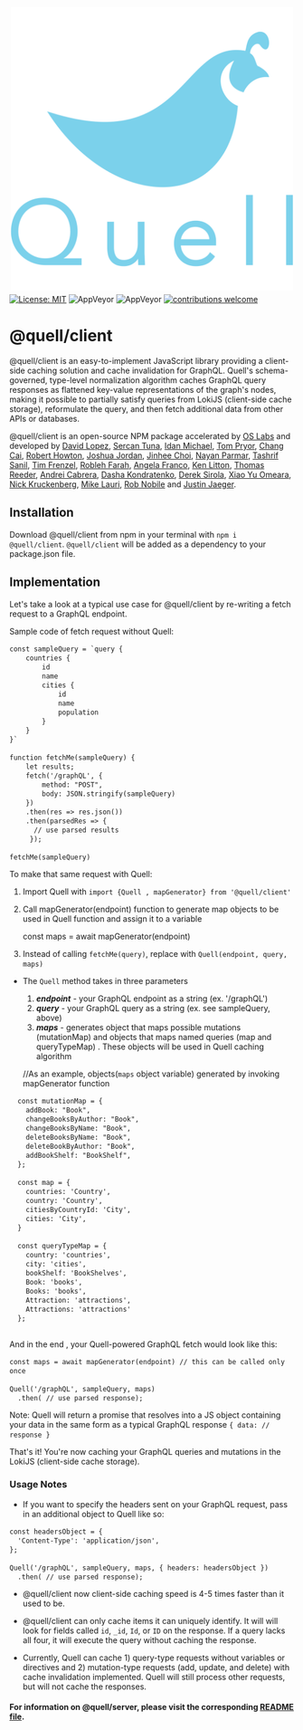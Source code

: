<p align="center"><img src="./assets/QUELL-nested-LG@0.75x.png" width='500' style="margin-top: 10px; margin-bottom: -10px;"></p>

[![License: MIT](https://img.shields.io/badge/License-MIT-yellow.svg)](https://github.com/open-source-labs/Quell/blob/master/LICENSE)
![AppVeyor](https://img.shields.io/badge/build-passing-brightgreen.svg)
![AppVeyor](https://img.shields.io/badge/version-3.1.1-blue.svg)
[![contributions welcome](https://img.shields.io/badge/contributions-welcome-brightgreen.svg?style=flat)](https://github.com/open-source-labs/Quell/issues)

# @quell/client

@quell/client is an easy-to-implement JavaScript library providing a client-side caching solution and cache invalidation for GraphQL. Quell's schema-governed, type-level normalization algorithm caches GraphQL query responses as flattened key-value representations of the graph's nodes, making it possible to partially satisfy queries from LokiJS (client-side cache storage), reformulate the query, and then fetch additional data from other APIs or databases.

@quell/client is an open-source NPM package accelerated by [OS Labs](https://github.com/open-source-labs) and developed by [David Lopez](https://github.com/DavidMPLopez), [Sercan Tuna](https://github.com/srcntuna), [Idan Michael](https://github.com/IdanMichael), [Tom Pryor](https://github.com/Turmbeoz), [Chang Cai](https://github.com/ccai89), [Robert Howton](https://github.com/roberthowton), [Joshua Jordan](https://github.com/jjordan-90), [Jinhee Choi](https://github.com/jcroadmovie), [Nayan Parmar](https://github.com/nparmar1), [Tashrif Sanil](https://github.com/tashrifsanil), [Tim Frenzel](https://github.com/TimFrenzel), [Robleh Farah](https://github.com/farahrobleh), [Angela Franco](https://github.com/ajfranco18), [Ken Litton](https://github.com/kenlitton), [Thomas Reeder](https://github.com/nomtomnom), [Andrei Cabrera](https://github.com/Andreicabrerao), [Dasha Kondratenko](https://github.com/dasha-k), [Derek Sirola](https://github.com/dsirola1), [Xiao Yu Omeara](https://github.com/xyomeara), [Nick Kruckenberg](https://github.com/kruckenberg), [Mike Lauri](https://github.com/MichaelLauri), [Rob Nobile](https://github.com/RobNobile) and [Justin Jaeger](https://github.com/justinjaeger).

## Installation

Download @quell/client from npm in your terminal with `npm i @quell/client`.
`@quell/client` will be added as a dependency to your package.json file.

## Implementation

Let's take a look at a typical use case for @quell/client by re-writing a fetch request to a GraphQL endpoint.

Sample code of fetch request without Quell:

```
const sampleQuery = `query {
    countries {
        id
        name
        cities {
            id
            name
            population
        }
    }
}`

function fetchMe(sampleQuery) {
    let results;
    fetch('/graphQL', {
        method: "POST",
        body: JSON.stringify(sampleQuery)
    })
    .then(res => res.json())
    .then(parsedRes => {
      // use parsed results
     });

fetchMe(sampleQuery)
```

To make that same request with Quell:

1. Import Quell with `import {Quell , mapGenerator} from '@quell/client'`
2. Call mapGenerator(endpoint) function to generate map objects to be used in Quell function and assign it to a variable
    
    const maps = await mapGenerator(endpoint)

3. Instead of calling `fetchMe(query)`, replace with `Quell(endpoint, query, maps)`

- The `Quell` method takes in three parameters
  1. **_endpoint_** - your GraphQL endpoint as a string (ex. '/graphQL')
  2. **_query_** - your GraphQL query as a string (ex. see sampleQuery, above)
  3. **_maps_** - generates object that maps possible mutations (mutationMap) and
     objects that maps named queries (map and queryTypeMap) . These objects will be used in Quell caching algorithm

  //As an example, objects(`maps` object variable) generated by invoking mapGenerator function
  
```
  const mutationMap = {
    addBook: "Book",
    changeBooksByAuthor: "Book",
    changeBooksByName: "Book",
    deleteBooksByName: "Book",
    deleteBookByAuthor: "Book",
    addBookShelf: "BookShelf",
  };

  const map = {
    countries: 'Country',
    country: 'Country',
    citiesByCountryId: 'City',
    cities: 'City',
  }

  const queryTypeMap = {
    country: 'countries',
    city: 'cities',
    bookShelf: 'BookShelves',
    Book: 'books',
    Books: 'books', 
    Attraction: 'attractions',
    Attractions: 'attractions'
  };
  
```

And in the end , your Quell-powered GraphQL fetch would look like this:

```
const maps = await mapGenerator(endpoint) // this can be called only once

Quell('/graphQL', sampleQuery, maps)
  .then( // use parsed response);
```

Note: Quell will return a promise that resolves into a JS object containing your data in the same form as a typical GraphQL response `{ data: // response }`

That's it! You're now caching your GraphQL queries and mutations in the LokiJS (client-side cache storage).

### Usage Notes

- If you want to specify the headers sent on your GraphQL request, pass in an additional object to Quell like so:

```
const headersObject = {
  'Content-Type': 'application/json',
};

Quell('/graphQL', sampleQuery, maps, { headers: headersObject })
  .then( // use parsed response);
```

- @quell/client now client-side caching speed is 4-5 times faster than it used to be.

- @quell/client can only cache items it can uniquely identify. It will will look for fields called `id`, `_id`, `Id`, or `ID` on the response. If a query lacks all four, it will execute the query without caching the response.

- Currently, Quell can cache 1) query-type requests without variables or directives and 2) mutation-type requests (add, update, and delete) with cache invalidation implemented. Quell will still process other requests, but will not cache the responses.

#### For information on @quell/server, please visit the corresponding [README file](https://github.com/open-source-labs/Quell/tree/master/quell-server).
